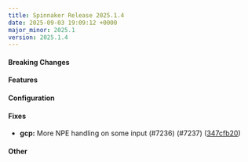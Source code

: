 ```yaml
---
title: Spinnaker Release 2025.1.4
date: 2025-09-03 19:09:12 +0000
major_minor: 2025.1
version: 2025.1.4
---
```


#### Breaking Changes


#### Features


#### Configuration


#### Fixes

* **gcp:** More NPE handling on some input (#7236) (#7237) ([347cfb20](https://github.com/spinnaker/spinnaker/commit/347cfb20f0cba0f7c9d06a31c961bbb2082756fc))

#### Other

